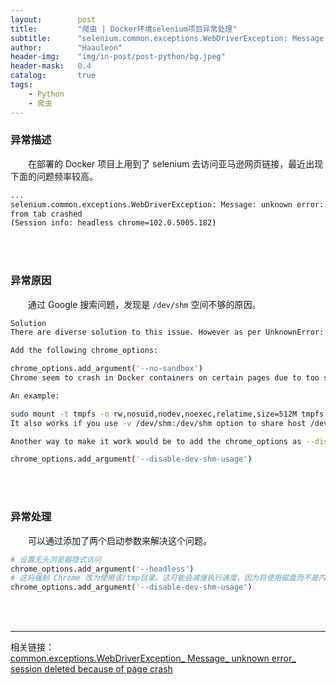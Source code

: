 ```yaml
---
layout:        post
title:         "爬虫 | Docker环境selenium项目异常处理"
subtitle:      "selenium.common.exceptions.WebDriverException: Message: unknown error: session deleted because of page crash"
author:        "Haauleon"
header-img:    "img/in-post/post-python/bg.jpeg"
header-mask:   0.4
catalog:       true
tags:
    - Python
    - 爬虫
---
```


### 异常描述
&emsp;&emsp;在部署的 Docker 项目上用到了 selenium 去访问亚马逊网页链接，最近出现下面的问题频率较高。             
```bash
...
selenium.common.exceptions.WebDriverException: Message: unknown error: session deleted because of page crash
from tab crashed
(Session info: headless chrome=102.0.5005.182)
```

<br>
<br>

### 异常原因
&emsp;&emsp;通过 Google 搜索问题，发现是 `/dev/shm` 空间不够的原因。             
```bash
Solution
There are diverse solution to this issue. However as per UnknownError: session deleted because of page crash from tab crashed this issue can be solved by either of the following solutions:

Add the following chrome_options:

chrome_options.add_argument('--no-sandbox')         
Chrome seem to crash in Docker containers on certain pages due to too small /dev/shm. So you may have to fix the small /dev/shm size.

An example:

sudo mount -t tmpfs -o rw,nosuid,nodev,noexec,relatime,size=512M tmpfs /dev/shm
It also works if you use -v /dev/shm:/dev/shm option to share host /dev/shm

Another way to make it work would be to add the chrome_options as --disable-dev-shm-usage. This will force Chrome to use the /tmp directory instead. This may slow down the execution though since disk will be used instead of memory.

chrome_options.add_argument('--disable-dev-shm-usage')  
```

<br>
<br>

### 异常处理
&emsp;&emsp;可以通过添加了两个启动参数来解决这个问题。                    
```python
# 设置无头浏览器隐式访问
chrome_options.add_argument('--headless')
# 这将强制 Chrome 改为使用该/tmp目录。这可能会减慢执行速度，因为将使用磁盘而不是内存
chrome_options.add_argument('--disable-dev-shm-usage')
```

<br>
<br>

---

相关链接：     
[common.exceptions.WebDriverException_ Message_ unknown error_ session deleted because of page crash](https://blog.csdn.net/xiaokai1999/article/details/129182755)    